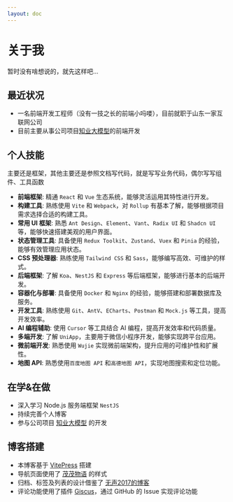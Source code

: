 ```yaml
---
layout: doc
---
```

# 关于我
暂时没有啥想说的，就先这样吧...

## 最近状况
- 一名前端开发工程师（没有一技之长的前端小吗喽），目前就职于山东一家互联网公司
- 目前主要从事公司项目[知业大模型](https://zhiye.inspuriip.com/ims/chat)的前端开发

## 个人技能
主要还是框架，其他主要还是参照文档写代码，就是写写业务代码，偶尔写写组件、工具函数
- **前端框架**: 精通 `React` 和 `Vue` 生态系统，能够灵活运用其特性进行开发。
- **构建工具**: 熟练使用 `Vite` 和 `Webpack`，对 `Rollup` 有基本了解，能够根据项目需求选择合适的构建工具。
- **常用 UI 框架**: 熟悉 `Ant Design`、`Element`、`Vant`、`Radix UI` 和 `Shadcn UI` 等，能够快速搭建美观的用户界面。
- **状态管理工具**: 具备使用 `Redux Toolkit`、`Zustand`、`Vuex` 和 `Pinia` 的经验，能够有效管理应用状态。
- **CSS 预处理器**: 熟练使用 `Tailwind CSS` 和 `Sass`，能够编写高效、可维护的样式。
- **后端框架**: 了解 `Koa`、`NestJS` 和 `Express` 等后端框架，能够进行基本的后端开发。
- **容器化与部署**: 具备使用 `Docker` 和 `Nginx` 的经验，能够搭建和部署数据库及服务。
- **开发工具**: 熟练使用 `Git`、`AntV`、`ECharts`、`Postman` 和 `Mock.js` 等工具，提高开发效率。
- **AI 编程辅助**: 使用 `Cursor` 等工具结合 AI 编程，提高开发效率和代码质量。
- **多端开发**: 了解 `UniApp`，主要用于微信小程序开发，能够实现跨平台应用。
- **微前端开发**: 熟悉使用 `Wujie` 实现微前端架构，提升应用的可维护性和扩展性。
- **地图 API**: 熟悉使用`百度地图 API` 和`高德地图 API`，实现地图搜索和定位功能。
  

## 在学&在做
- 深入学习 Node.js 服务端框架 `NestJS`
- 持续完善个人博客
- 参与公司项目 [知业大模型](https://zhiye.inspuriip.com/ims/chat) 的开发

## 博客搭建
- 本博客基于 [VitePress](https://vuepress.vuejs.org/) 搭建
- 导航页面使用了 [茂茂物语](https://fe-nav.netlify.app/nav/) 的样式
- 归档、标签及列表的设计借鉴了 [无声2017的博客](https://ivestszheng.github.io/)
- 评论功能使用了插件 [Giscus](https://giscus.app/zh-CN)，通过 GitHub 的 Issue 实现评论功能